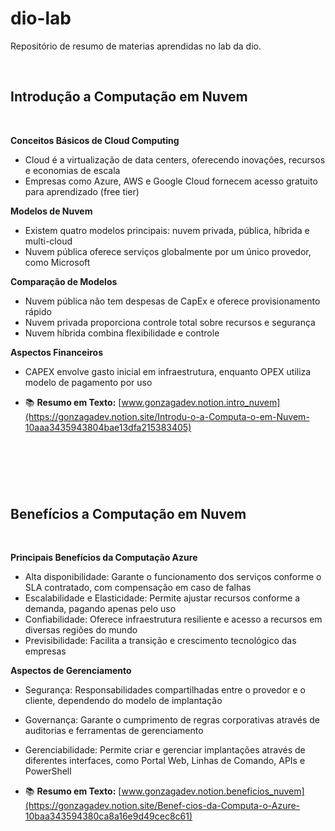 # dio-lab
Repositório de resumo de materias aprendidas no lab da dio.

&nbsp;


## Introdução a Computação em Nuvem

&nbsp;

**Conceitos Básicos de Cloud Computing**

- Cloud é a virtualização de data centers, oferecendo inovações, recursos e economias de escala
- Empresas como Azure, AWS e Google Cloud fornecem acesso gratuito para aprendizado (free tier)

**Modelos de Nuvem**

- Existem quatro modelos principais: nuvem privada, pública, híbrida e multi-cloud
- Nuvem pública oferece serviços globalmente por um único provedor, como Microsoft

**Comparação de Modelos**

- Nuvem pública não tem despesas de CapEx e oferece provisionamento rápido
- Nuvem privada proporciona controle total sobre recursos e segurança
- Nuvem híbrida combina flexibilidade e controle

**Aspectos Financeiros**

- CAPEX envolve gasto inicial em infraestrutura, enquanto OPEX utiliza modelo de pagamento por uso

- 📚 **Resumo em Texto:** [www.gonzagadev.notion.intro_nuvem](https://gonzagadev.notion.site/Introdu-o-a-Computa-o-em-Nuvem-10aaa3435943804bae13dfa215383405)

&nbsp;
---
&nbsp;

## Benefícios a Computação em Nuvem

&nbsp;

**Principais Benefícios da Computação Azure**

- Alta disponibilidade: Garante o funcionamento dos serviços conforme o SLA contratado, com compensação em caso de falhas
- Escalabilidade e Elasticidade: Permite ajustar recursos conforme a demanda, pagando apenas pelo uso
- Confiabilidade: Oferece infraestrutura resiliente e acesso a recursos em diversas regiões do mundo
- Previsibilidade: Facilita a transição e crescimento tecnológico das empresas

**Aspectos de Gerenciamento**

- Segurança: Responsabilidades compartilhadas entre o provedor e o cliente, dependendo do modelo de implantação
- Governança: Garante o cumprimento de regras corporativas através de auditorias e ferramentas de gerenciamento
- Gerenciabilidade: Permite criar e gerenciar implantações através de diferentes interfaces, como Portal Web, Linhas de Comando, APIs e PowerShell

- 📚 **Resumo em Texto:** [www.gonzagadev.notion.beneficios_nuvem](https://gonzagadev.notion.site/Benef-cios-da-Computa-o-Azure-10baa343594380ca8a16e9d49cec8c61)
